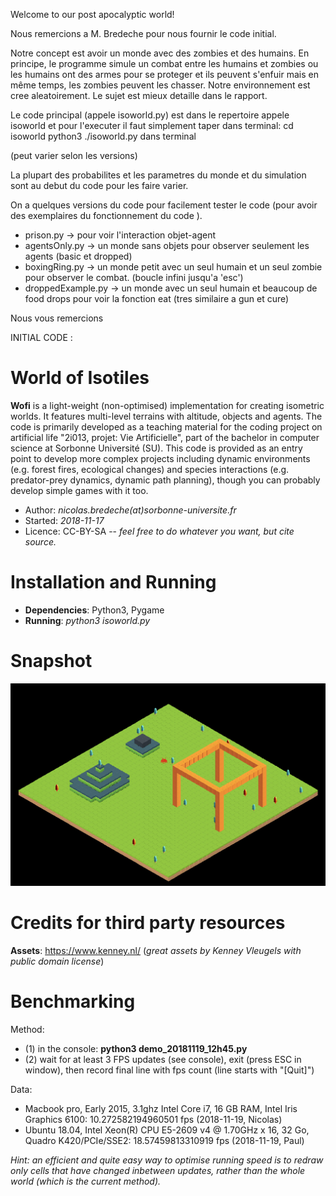 
Welcome to our post apocalyptic world!

Nous remercions a M. Bredeche pour nous fournir le code initial.

Notre concept est avoir un monde avec des zombies et des humains. En principe, le programme simule un combat entre les humains et zombies ou les humains ont des armes pour se proteger et ils peuvent s'enfuir mais en même temps, les zombies peuvent les chasser. Notre environnement est cree aleatoirement. 
Le sujet est mieux detaille dans le rapport.

Le code principal (appele isoworld.py) est dans le repertoire appele isoworld et pour l'executer il faut simplement taper dans terminal:
 cd isoworld
 python3 ./isoworld.py dans terminal 

 (peut varier selon les versions)

 La plupart des probabilites et les parametres du monde et du simulation sont au debut du code pour les faire varier.

 On a quelques versions du code pour facilement tester le code (pour avoir des exemplaires du fonctionnement du code ).    
 - prison.py -> pour voir l'interaction objet-agent
 - agentsOnly.py -> un monde sans objets pour observer seulement les agents (basic et dropped)
 - boxingRing.py -> un monde petit avec un seul humain et un seul zombie pour observer le combat. (boucle infini jusqu'a 'esc')
 - droppedExample.py -> un monde avec un seul humain et beaucoup de food drops pour voir la fonction eat (tres similaire a gun et cure)

 Nous vous remercions 






INITIAL CODE :

World of Isotiles
=================

**Wofi** is a light-weight (non-optimised) implementation for creating isometric worlds. It features multi-level terrains with altitude, objects and agents. The code is primarily developed as a teaching material for the coding project on artificial life "2i013, projet: Vie Artificielle", part of the bachelor in computer science at Sorbonne Université (SU). This code is provided as an entry point to develop more complex projects including dynamic environments (e.g. forest fires, ecological changes) and species interactions (e.g. predator-prey dynamics, dynamic path planning), though you can probably develop simple games with it too.

* Author: *nicolas.bredeche(at)sorbonne-universite.fr*
* Started: *2018-11-17*
* Licence: CC-BY-SA -- *feel free to do whatever you want, but cite source.*

Installation and Running
========================

* **Dependencies**: Python3, Pygame
* **Running**: *python3 isoworld.py*

Snapshot
========

![Wofi screenshot](https://github.com/nekonaute/isoworld/blob/master/data/snapshot.png)

Credits for third party resources
=================================

**Assets**: https://www.kenney.nl/ (*great assets by Kenney Vleugels with public domain license*)

Benchmarking
============

Method:
* (1) in the console: **python3 demo_20181119_12h45.py**
* (2) wait for at least 3 FPS updates (see console), exit (press ESC in window), then record final line with fps count (line starts with "[Quit]")

Data:
* Macbook pro, Early 2015, 3.1ghz Intel Core i7, 16 GB RAM, Intel Iris Graphics 6100: 10.272582194960501 fps (2018-11-19, Nicolas)
* Ubuntu 18.04, Intel Xeon(R) CPU E5-2609 v4 @ 1.70GHz x 16, 32 Go, Quadro K420/PCIe/SSE2: 18.57459813310919 fps (2018-11-19, Paul)

*Hint: an efficient and quite easy way to optimise running speed is to redraw only cells that have changed inbetween updates, rather than the whole world (which is the current method).*
